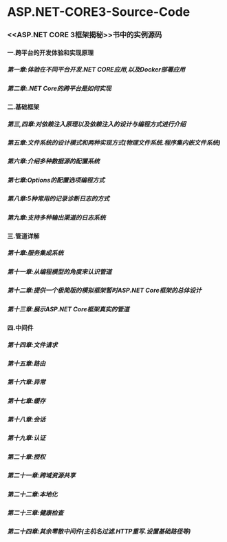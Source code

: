 # ASP.NET-CORE3-Source-Code
### <<ASP.NET CORE 3框架揭秘>>书中的实例源码

#### 一.跨平台的开发体验和实现原理 

##### 	第一章:体验在不同平台开发.NET CORE应用,以及Docker部署应用

##### 	第二章:.NET Core的跨平台是如何实现

#### 二.基础框架

##### 	第三,四章:对依赖注入原理以及依赖注入的设计与编程方式进行介绍

##### 	第五章:文件系统的设计模式和两种实现方式(物理文件系统.程序集内嵌文件系统)

##### 	第六章:介绍多种数据源的配置系统

##### 	第七章:Options的配置选项编程方式

##### 	第八章:5种常用的记录诊断日志的方式

##### 	第九章:支持多种输出渠道的日志系统

#### 三.管道详解

##### 	第十章:服务集成系统

##### 	第十一章:从编程模型的角度来认识管道

##### 	第十二章:提供一个极简版的模拟框架暂时ASP.NET Core框架的总体设计

##### 	第十三章:展示ASP.NET Core框架真实的管道

#### 四.中间件

##### 	第十四章:文件请求

##### 	第十五章:路由

##### 	第十六章:异常

##### 	第十七章:缓存

##### 	第十八章:会话

##### 	第十九章:认证

##### 	第二十章:授权

##### 	第二十一章:跨域资源共享

##### 	第二十二章:本地化

##### 	第二十三章:健康检查

##### 	第二十四章:其余零散中间件(主机名过滤.HTTP重写.设置基础路径等)

​	
